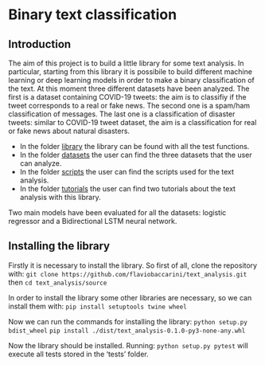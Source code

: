 # Binary text classification

## Introduction
The aim of this project is to build a little library for some text analysis. In particular, starting from this library it is possibile to build different machine learning or deep learning models in order to make a binary classification of the text. At this moment three different datasets have been analyzed. The first is a dataset containing COVID-19 tweets: the aim is to classifiy if the tweet corresponds to a real or fake news. The second one is a spam/ham classification of messages. The last one is a classification of disaster tweets: similar to COVID-19 tweet dataset, the aim is a classification for real or fake news about natural disasters. 
* In the folder [library](https://github.com/flaviobaccarini/text_analysis/tree/main/text_analysis) the library can be found with all the test functions.
* In the folder [datasets](https://github.com/flaviobaccarini/text_analysis/tree/main/datasets) the user can find the three datasets that the user can analyze.
* In the folder [scripts](https://github.com/flaviobaccarini/text_analysis/tree/main/scripts) the user can find the scripts used for the text analysis.
* In the folder [tutorials](https://github.com/flaviobaccarini/text_analysis/tree/main/tutorials) the user can find two tutorials about the text analysis with this library.

Two main models have been evaluated for all the datasets: logistic regressor and a Bidirectional LSTM neural network.

## Installing the library
Firstly it is necessary to install the library. So first of all, clone the repository with: 
`git clone https://github.com/flaviobaccarini/text_analysis.git` 
then
`cd text_analysis/source`

In order to install the library some other libraries are necessary, so we can install them with:
`pip install setuptools twine wheel`

Now we can run the commands for installing the library:
`python setup.py bdist_wheel`
`pip install ./dist/text_analysis-0.1.0-py3-none-any.whl`

Now the library should be installed.
Running:
`python setup.py pytest`
will execute all tests stored in the ‘tests’ folder.
